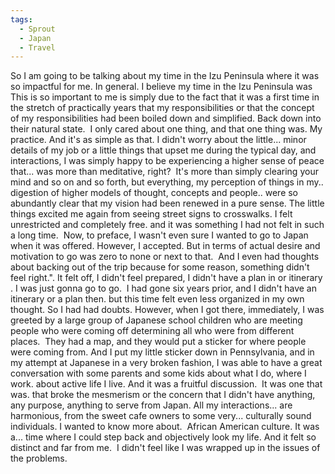 ```yaml
---
tags:
  - Sprout
  - Japan
  - Travel
---
```



So I am going to be talking about my time in the Izu Peninsula where it was so impactful for me. In general. I believe my time in the Izu Peninsula was This is so important to me is simply due to the fact that it was a first time in the stretch of practically years that my responsibilities or that the concept of my responsibilities had been boiled down and simplified. Back down into their natural state.  I only cared about one thing, and that one thing was. My practice. And it's as simple as that. I didn't worry about the little... minor details of my job or a little things that upset me during the typical day, and interactions, I was simply happy to be experiencing a higher sense of peace that... was more than meditative, right?  It's more than simply clearing your mind and so on and so forth, but everything, my perception of things in my.. digestion of higher models of thought, concepts and people.. were so abundantly clear that my vision had been renewed in a pure sense. The little things excited me again from seeing street signs to crosswalks. I felt unrestricted and completely free. and it was something I had not felt in such a long time.  Now, to preface, I wasn't even sure I wanted to go to Japan when it was offered. However, I accepted. But in terms of actual desire and motivation to go was zero to none or next to that.  And I even had thoughts about backing out of the trip because for some reason, something didn't feel right.". It felt off, I didn't feel prepared, I didn't have a plan in or itinerary . I was just gonna go to go.  I had gone six years prior, and I didn't have an itinerary or a plan then. but this time felt even less organized in my own thought. So I had had doubts. However, when I got there, immediately, I was greeted by a large group of Japanese school children who are meeting people who were coming off determining all who were from different places.  They had a map, and they would put a sticker for where people were coming from. And I put my little sticker down in Pennsylvania, and in my attempt at Japanese in a very broken fashion, I was able to have a great conversation with some parents and some kids about what I do, where I work. about active life I live. And it was a fruitful discussion.  It was one that was. that broke the mesmerism or the concern that I didn't have anything, any purpose, anything to serve from Japan. All my interactions... are harmonious, from the sweet cafe owners to some very... culturally sound individuals. I wanted to know more about.  African American culture. It was a... time where I could step back and objectively look my life. And it felt so distinct and far from me.  I didn't feel like I was wrapped up in the issues of the problems. 